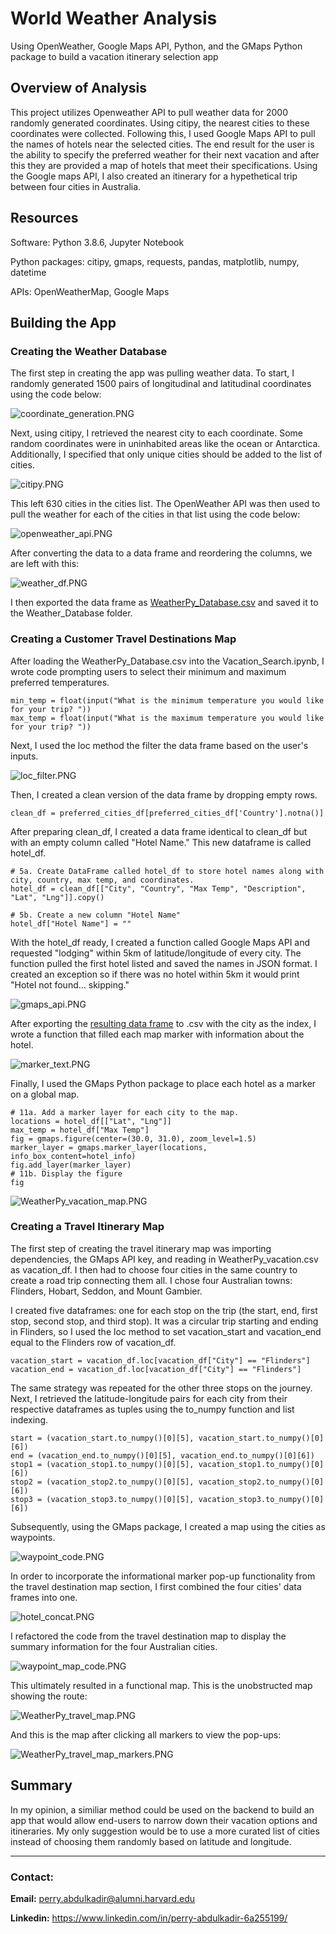 # World Weather Analysis
Using OpenWeather, Google Maps API, Python, and the GMaps Python package to build a vacation itinerary selection app

## Overview of Analysis

This project utilizes Openweather API to pull weather data for 2000 randomly generated coordinates. Using citipy, the nearest cities to these coordinates were collected. Following this, I used Google Maps API to pull the names of hotels near the selected cities. The end result for the user is the ability to specify the preferred weather for their next vacation and after this they are provided a map of hotels that meet their specifications. Using the Google maps API, I also created an itinerary for a hypethetical trip between four cities in Australia. 

## Resources
Software: Python 3.8.6, Jupyter Notebook

Python packages: citipy, gmaps, requests, pandas, matplotlib, numpy, datetime

APIs: OpenWeatherMap, Google Maps

## Building the App

### Creating the Weather Database

The first step in creating the app was pulling weather data. To start, I randomly generated 1500 pairs of longitudinal and latitudinal coordinates using the code below: 

![coordinate_generation.PNG](Resources/coordinate_generation.PNG) 

Next, using citipy, I retrieved the nearest city to each coordinate. Some random coordinates were in uninhabited areas like the ocean or Antarctica. Additionally, I specified that only unique cities should be added to the list of cities. 

![citipy.PNG](Resources/citipy.PNG) 

This left 630 cities in the cities list. The OpenWeather API was then used to pull the weather for each of the cities in that list using the code below: 

![openweather_api.PNG](Resources/openweather_api.PNG) 

After converting the data to a data frame and reordering the columns, we are left with this: 

![weather_df.PNG](Resources/weather_df.PNG) 

I then exported the data frame as [WeatherPy_Database.csv](https://github.com/perryabdulkadir/World_Weather_Analysis/blob/main/Weather_Database/WeatherPy_Database.csv) and saved it to the Weather_Database folder.

### Creating a Customer Travel Destinations Map

After loading the WeatherPy_Database.csv into the Vacation_Search.ipynb, I wrote code prompting users to select their minimum and maximum preferred temperatures. 

```
min_temp = float(input("What is the minimum temperature you would like for your trip? "))
max_temp = float(input("What is the maximum temperature you would like for your trip? "))
```

Next, I used the loc method the filter the data frame based on the user's inputs. 

![loc_filter.PNG](Resources/loc_filter.PNG) 

Then, I created a clean version of the data frame by dropping empty rows.
```
clean_df = preferred_cities_df[preferred_cities_df['Country'].notna()]
```

After preparing clean_df, I created a data frame identical to clean_df but with an empty column called "Hotel Name." This new dataframe is called hotel_df.

```
# 5a. Create DataFrame called hotel_df to store hotel names along with city, country, max temp, and coordinates.
hotel_df = clean_df[["City", "Country", "Max Temp", "Description", "Lat", "Lng"]].copy()

# 5b. Create a new column "Hotel Name"
hotel_df["Hotel Name"] = ""
```
 
With the hotel_df ready, I created a function called Google Maps API and requested "lodging" within 5km of latitude/longitude of every city. The function pulled the first hotel listed and saved the names in JSON format. I created an exception so if there was no hotel within 5km it would print "Hotel not found... skipping."

![gmaps_api.PNG](Resources/gmaps_api.PNG) 

After exporting the [resulting data frame](https://github.com/perryabdulkadir/World_Weather_Analysis/blob/main/Vacation_Itinerary/WeatherPy_vacation.csv) to .csv with the city as the index, I wrote a function that filled each map marker with information about the hotel. 

![marker_text.PNG](Resources/marker_text.PNG) 

Finally, I used the GMaps Python package to place each hotel as a marker on a global map. 
```
# 11a. Add a marker layer for each city to the map. 
locations = hotel_df[["Lat", "Lng"]]
max_temp = hotel_df["Max Temp"]
fig = gmaps.figure(center=(30.0, 31.0), zoom_level=1.5)
marker_layer = gmaps.marker_layer(locations, info_box_content=hotel_info)
fig.add_layer(marker_layer)
# 11b. Display the figure
fig
```

![WeatherPy_vacation_map.PNG](Vacation_Search/WeatherPy_vacation_map.PNG) 


### Creating a Travel Itinerary Map

The first step of creating the travel itinerary map was importing dependencies, the GMaps API key, and reading in WeatherPy_vacation.csv as vacation_df. I then had to choose four cities in the same country to create a road trip connecting them all. I chose four Australian towns: Flinders, Hobart, Seddon, and Mount Gambier.

I created five dataframes: one for each stop on the trip (the start, end, first stop, second stop, and third stop). It was a circular trip starting and ending in Flinders, so I used the loc method to set vacation_start and vacation_end equal to the Flinders row of vacation_df. 

```
vacation_start = vacation_df.loc[vacation_df["City"] == "Flinders"]
vacation_end = vacation_df.loc[vacation_df["City"] == "Flinders"]
```

The same strategy was repeated for the other three stops on the journey. Next, I retrieved the latitude-longitude pairs for each city from their respective dataframes as tuples using the to_numpy function and list indexing.

```
start = (vacation_start.to_numpy()[0][5], vacation_start.to_numpy()[0][6])
end = (vacation_end.to_numpy()[0][5], vacation_end.to_numpy()[0][6])
stop1 = (vacation_stop1.to_numpy()[0][5], vacation_stop1.to_numpy()[0][6])
stop2 = (vacation_stop2.to_numpy()[0][5], vacation_stop2.to_numpy()[0][6])
stop3 = (vacation_stop3.to_numpy()[0][5], vacation_stop3.to_numpy()[0][6])
```

Subsequently, using the GMaps package, I created a map using the cities as waypoints.

![waypoint_code.PNG](Resources/waypoint_code.PNG) 

In order to incorporate the informational marker pop-up functionality from the travel destination map section, I first combined the four cities' data frames into one.

![hotel_concat.PNG](Resources/hotel_concat.PNG) 

I refactored the code from the travel destination map to display the summary information for the four Australian cities. 

![waypoint_map_code.PNG](Resources/waypoint_map_code.PNG) 

This ultimately resulted in a functional map. This is the unobstructed map showing the route: 

![WeatherPy_travel_map.PNG](Vacation_Itinerary/WeatherPy_travel_map.PNG) 

And this is the map after clicking all markers to view the pop-ups:

![WeatherPy_travel_map_markers.PNG](Vacation_Itinerary/WeatherPy_travel_map_markers.PNG) 



## Summary

In my opinion, a similiar method could be used on the backend to build an app that would allow end-users to narrow down their vacation options and itineraries. My only suggestion would be to use a more curated list of cities instead of choosing them randomly based on latitude and longitude. 

-----

### **Contact:**

**Email:** perry.abdulkadir@alumni.harvard.edu

**Linkedin:** https://www.linkedin.com/in/perry-abdulkadir-6a255199/
